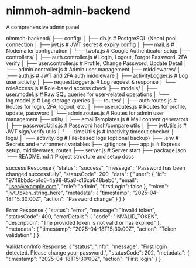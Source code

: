 # nimmoh-admin-backend
A comprehensive admin panel

nimmoh-backend/
├── config/
│   ├── db.js                 # PostgreSQL (Neon) pool connection
│   ├── jwt.js                # JWT secret & expiry config
│   ├── mail.js               # Nodemailer configuration
│   └── twofa.js              # Google Authenticator setup
├── controllers/
│   ├── auth.controller.js    # Login, Logout, Forgot Password, 2FA verify
│   ├── user.controller.js    # Profile, Change Password, Update Detail
│   └── admin.controller.js   # Admin user management
├── middlewares/
│   ├── auth.js               # JWT and 2FA auth middleware
│   ├── activityLogger.js     # Log user activity
│   ├── requestLogger.js      # Log request & response
│   └── roleAccess.js         # Role-based access check
├── models/
│   ├── user.model.js         # Raw SQL queries for user-related operations
│   └── log.model.js          # Log storage queries
├── routes/
│   ├── auth.routes.js        # Routes for login, 2FA, logout, etc.
│   ├── user.routes.js        # Routes for profile, update, password
│   └── admin.routes.js       # Routes for admin user management
├── utils/
│   ├── emailTemplates.js     # Mail content generators
│   ├── passwordUtils.js      # Password hash/compare utils
│   ├── jwtUtils.js           # JWT sign/verify utils
│   └── timeUtils.js          # Inactivity timeout checker
├── logs/
│   └── activity.log          # File-based logs (optional backup)
├── .env                      # Secrets and environment variables
├── .gitignore
├── app.js                    # Express setup, middlewares, routes
├── server.js                 # Server start
├── package.json
└── README.md                 # Project structure and setup docs

success Response
{
  "status": "success",
  "message": "Password has been changed successfully",
  "statusCode": 200,
  "data": {
    "user": {
      "id": "9748bbdc-b1d6-4a98-85a8-c16ca648beb6",
      "email": "user@example.com",
      "role": "admin",
      "firstLogin": false
    },
    "token": "jwt_token_string_here",
    "metadata": {
      "timestamp": "2025-04-18T15:30:00Z",
      "action": "Password change"
    }
  }
}

Error Response
{
  "status": "error",
  "message": "Invalid token",
  "statusCode": 400,
  "errorDetails": {
    "code": "INVALID_TOKEN",
    "description": "The provided token is not valid or has expired"
  },
  "metadata": {
    "timestamp": "2025-04-18T15:30:00Z",
    "action": "Token validation"
  }
}


Validation/Info Response:
{
  "status": "info",
  "message": "First login detected. Please change your password.",
  "statusCode": 202,
  "metadata": {
    "timestamp": "2025-04-18T15:30:00Z",
    "action": "First login"
  }
}
